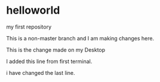 # helloworld
my first repository

This is a non-master branch and I am making changes here.

This is the change made on my Desktop


I added this line from first terminal.

i have changed the last line.

